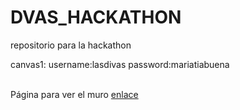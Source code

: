 # DVAS_HACKATHON
repositorio para la hackathon

canvas1:
username:lasdivas 
password:mariatiabuena

<br/>
Página para ver el muro
<a href="https://las-dvas-prueba.mybluemix.net/prueba"> enlace</a>
